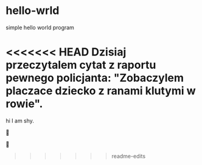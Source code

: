 # hello-wrld
simple hello world program

<<<<<<< HEAD
Dzisiaj przeczytalem cytat z raportu pewnego policjanta:
"Zobaczylem placzace dziecko z ranami klutymi w rowie".
=======
hi
I am shy.

:pizza:

:penguin:
>>>>>>> readme-edits
